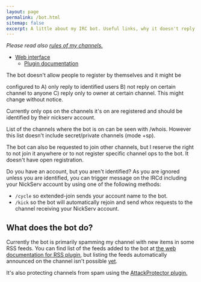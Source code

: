```yaml
---
layout: page
permalink: /bot.html
sitemap: false
excerpt: A little about my IRC bot. Useful links, why it doesn't reply to me, how to make it recognize me, what does it actually do?
---
```


*Please read also [rules of my channels.](https://mikaela.info/channel.html)*

* [Web interface](https://bot.mikaela.info)
    * [Plugin documentation](https://bot.mikaela.info/plugindoc/)

The bot doesn't allow people to register by themselves and it might be

configured to A) only reply to identified users B) not reply on certain
channel to anyone C) reply only to owner at certain channel. This might
change without notice.

Currently only ops on the channels it's on are registered and should be
identified by their nickserv account.

List of the channels where the bot is on can be seen with /whois. However
this list doesn't include secret/private channels (mode +sp).

The bot can also be requested to join other channels, but I reserve the
right to not join it anywhere or to not register specific channel ops
to the bot. It doesn't have open registration.

Do you have an account, but you aren't identified? As you are ignored
unless you are identified, you can trigger message on the IRCd including
your NickServ account by using one of the following methods:

* `/cycle` so extended-join sends your account name to the bot.
* `/kick` so the bot will automatically rejoin and send whox requests to
  the channel receiving your NickServ account.

## What does the bot do?

Currently the bot is primarily spamming my channel with new items in some
RSS feeds. You can find list of the feeds added to the bot at
[the web documentation for RSS plugin](https://bot.mikaela.info/plugindoc/RSS/),
but  listing the feeds automatically announced on the channel isn't
possible [yet](https://github.com/ProgVal/Limnoria/issues/1085).

It's also protecting channels from spam using the [AttackProtector plugin.](https://github.com/ProgVal/Supybot-plugins/tree/master/AttackProtector)
